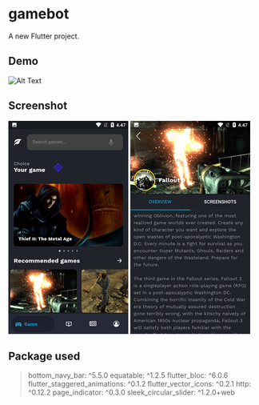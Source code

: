 # gamebot

A new Flutter project.

## Demo
![Alt Text](https://github.com/HolisMS/Flutter-Gamepedia/blob/master/Demo/demo_game.gif)

## Screenshot
![Alt Text](https://github.com/HolisMS/Flutter-Gamepedia/blob/master/Screenshot/Screenshot_home.png)
![Alt Text](https://github.com/HolisMS/Flutter-Gamepedia/blob/master/Screenshot/Screenshot_detail.png)

## Package used
>bottom_navy_bar: ^5.5.0
>equatable: ^1.2.5
>flutter_bloc: ^6.0.6
>flutter_staggered_animations: ^0.1.2
>flutter_vector_icons: ^0.2.1
>http: ^0.12.2
>page_indicator: ^0.3.0
>sleek_circular_slider: ^1.2.0+web
